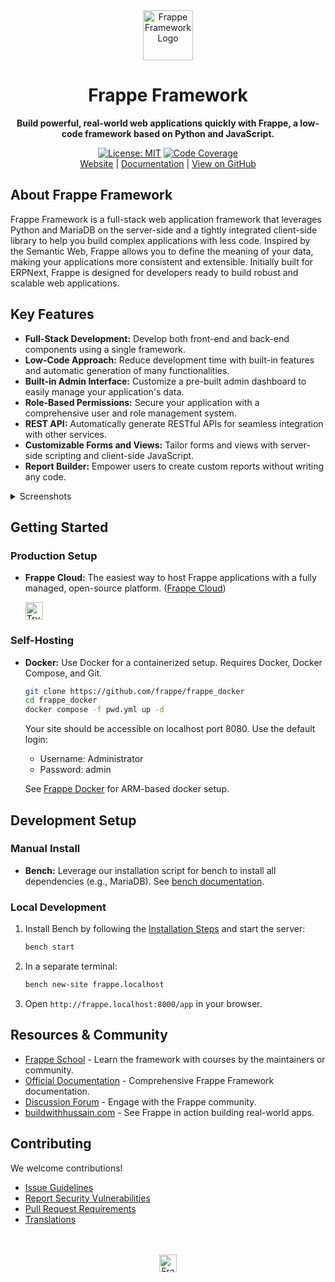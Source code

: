 <div align="center" markdown="1">
    <img src=".github/framework-logo-new.svg" width="80" height="80" alt="Frappe Framework Logo"/>
    <h1>Frappe Framework</h1>
    <p><b>Build powerful, real-world web applications quickly with Frappe, a low-code framework based on Python and JavaScript.</b></p>
</div>

<div align="center">
    <a target="_blank" href="LICENSE" title="License: MIT"><img src="https://img.shields.io/badge/License-MIT-success.svg" alt="License: MIT"></a>
    <a href="https://codecov.io/gh/frappe/frappe"><img src="https://codecov.io/gh/frappe/frappe/branch/develop/graph/badge.svg?token=XoTa679hIj" alt="Code Coverage"/></a>
    <br>
    <a href="https://frappe.io/framework">Website</a> | <a href="https://docs.frappe.io/framework">Documentation</a> | <a href="https://github.com/frappe/frappe">View on GitHub</a>
</div>

## About Frappe Framework

Frappe Framework is a full-stack web application framework that leverages Python and MariaDB on the server-side and a tightly integrated client-side library to help you build complex applications with less code.  Inspired by the Semantic Web, Frappe allows you to define the meaning of your data, making your applications more consistent and extensible. Initially built for ERPNext, Frappe is designed for developers ready to build robust and scalable web applications.

## Key Features

*   **Full-Stack Development:**  Develop both front-end and back-end components using a single framework.
*   **Low-Code Approach:**  Reduce development time with built-in features and automatic generation of many functionalities.
*   **Built-in Admin Interface:** Customize a pre-built admin dashboard to easily manage your application's data.
*   **Role-Based Permissions:** Secure your application with a comprehensive user and role management system.
*   **REST API:** Automatically generate RESTful APIs for seamless integration with other services.
*   **Customizable Forms and Views:**  Tailor forms and views with server-side scripting and client-side JavaScript.
*   **Report Builder:** Empower users to create custom reports without writing any code.

<details>
<summary>Screenshots</summary>

![List View](.github/fw-list-view.png)
![Form View](.github/fw-form-view.png)
![Role Permission Manager](.github/fw-rpm.png)
</details>

## Getting Started

### Production Setup

*   **Frappe Cloud:**  The easiest way to host Frappe applications with a fully managed, open-source platform. ([Frappe Cloud](https://frappecloud.com/))

    <div>
        <a href="https://frappecloud.com/" target="_blank">
            <picture>
                <source media="(prefers-color-scheme: dark)" srcset="https://frappe.io/files/try-on-fc-white.png">
                <img src="https://frappe.io/files/try-on-fc-black.png" alt="Try on Frappe Cloud" height="28" />
            </picture>
        </a>
    </div>

### Self-Hosting

*   **Docker:**  Use Docker for a containerized setup.  Requires Docker, Docker Compose, and Git.

    ```bash
    git clone https://github.com/frappe/frappe_docker
    cd frappe_docker
    docker compose -f pwd.yml up -d
    ```

    Your site should be accessible on localhost port 8080. Use the default login:
    *   Username: Administrator
    *   Password: admin

    See [Frappe Docker](https://github.com/frappe/frappe_docker?tab=readme-ov-file#to-run-on-arm64-architecture-follow-this-instructions) for ARM-based docker setup.

## Development Setup

### Manual Install

*   **Bench:** Leverage our installation script for bench to install all dependencies (e.g., MariaDB). See [bench documentation](https://github.com/frappe/bench).

### Local Development

1.  Install Bench by following the [Installation Steps](https://docs.frappe.io/framework/user/en/installation) and start the server:

    ```bash
    bench start
    ```

2.  In a separate terminal:

    ```bash
    bench new-site frappe.localhost
    ```

3.  Open `http://frappe.localhost:8000/app` in your browser.

## Resources & Community

*   [Frappe School](https://frappe.school) - Learn the framework with courses by the maintainers or community.
*   [Official Documentation](https://docs.frappe.io/framework) - Comprehensive Frappe Framework documentation.
*   [Discussion Forum](https://discuss.frappe.io/) - Engage with the Frappe community.
*   [buildwithhussain.com](https://buildwithhussain.com) - See Frappe in action building real-world apps.

## Contributing

We welcome contributions!

*   [Issue Guidelines](https://github.com/frappe/erpnext/wiki/Issue-Guidelines)
*   [Report Security Vulnerabilities](https://frappe.io/security)
*   [Pull Request Requirements](https://github.com/frappe/erpnext/wiki/Contribution-Guidelines)
*   [Translations](https://crowdin.com/project/frappe)

<br>
<br>
<div align="center">
    <a href="https://frappe.io" target="_blank">
        <picture>
            <source media="(prefers-color-scheme: dark)" srcset="https://frappe.io/files/Frappe-white.png">
            <img src="https://frappe.io/files/Frappe-black.png" alt="Frappe Technologies" height="28"/>
        </picture>
    </a>
</div>